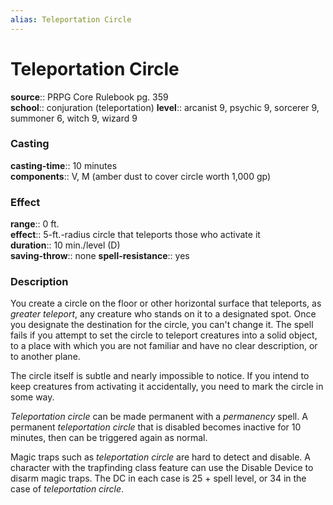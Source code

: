 ```yaml
---
alias: Teleportation Circle
---
```


# Teleportation Circle 

**source**:: PRPG Core Rulebook pg. 359  
**school**:: conjuration (teleportation)
**level**:: arcanist 9, psychic 9, sorcerer 9, summoner 6, witch 9, wizard 9

### Casting 

**casting-time**:: 10 minutes  
**components**:: V, M (amber dust to cover circle worth 1,000 gp)

### Effect 

**range**:: 0 ft.  
**effect**:: 5-ft.-radius circle that teleports those who activate it  
**duration**:: 10 min./level (D)  
**saving-throw**:: none
**spell-resistance**:: yes

### Description 

You create a circle on the floor or other horizontal surface that teleports, as *greater teleport*, any creature who stands on it to a designated spot. Once you designate the destination for the circle, you can't change it. The spell fails if you attempt to set the circle to teleport creatures into a solid object, to a place with which you are not familiar and have no clear description, or to another plane.  
  
The circle itself is subtle and nearly impossible to notice. If you intend to keep creatures from activating it accidentally, you need to mark the circle in some way.  
  
*Teleportation circle* can be made permanent with a *permanency* spell. A permanent *teleportation circle* that is disabled becomes inactive for 10 minutes, then can be triggered again as normal.  
  
Magic traps such as *teleportation circle* are hard to detect and disable. A character with the trapfinding class feature can use the Disable Device to disarm magic traps. The DC in each case is 25 + spell level, or 34 in the case of *teleportation circle*.
